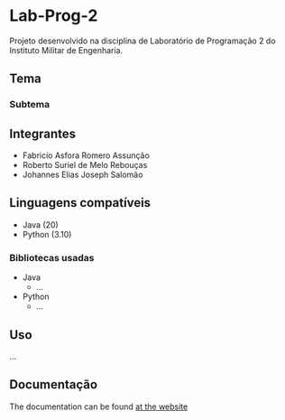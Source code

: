 # Lab-Prog-2

Projeto desenvolvido na disciplina de Laboratório de Programação 2 do Instituto Militar de Engenharia.

## Tema

### Subtema

## Integrantes

- Fabricio Asfora Romero Assunção
- Roberto Suriel de Melo Rebouças
- Johannes Elias Joseph Salomão
  

## Linguagens compatíveis

- Java (20)
- Python (3.10)

### Bibliotecas usadas

- Java
  - ...
- Python
  - ...
 
## Uso
...

## Documentação

The documentation can be found [at the website](https://github.com/varad-comrad/Lab-Prog-2/wiki)
